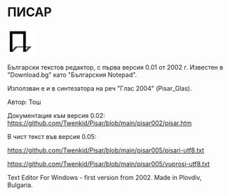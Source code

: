 # ПИСАР
<img src="https://github.com/Twenkid/Pisar/blob/main/pisar002/ikona-64x64.png">

Български текстов редактор, с първа версия 0.01 от 2002 г. Известен в "Download.bg" като "Българския Notepad".

Използван е и в синтезатора на реч "Глас 2004" (Pisar_Glas).

Автор: Тош

Документация към версия 0.02: https://github.com/Twenkid/Pisar/blob/main/pisar002/pisar.htm

В чист текст във версия 0.05:

https://github.com/Twenkid/Pisar/blob/main/pisar005/pisari-utf8.txt

https://github.com/Twenkid/Pisar/blob/main/pisar005/vuprosi-utf8.txt

Text Editor For Windows - first version from 2002. Made in Plovdiv, Bulgaria.
